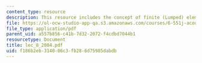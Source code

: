 ```yaml
---
content_type: resource
description: This resource includes the concept of finite (Lumped) elements.
file: https://ol-ocw-studio-app-qa.s3.amazonaws.com/courses/6-551j-acoustics-of-speech-and-hearing-fall-2004/f186b2eb314006c3fb286d75985dabdb_lec_8_2004.pdf
file_type: application/pdf
parent_uid: a557b856-c41b-7d32-2072-f4cdbd7044b1
resourcetype: Document
title: lec_8_2004.pdf
uid: f186b2eb-3140-06c3-fb28-6d75985dabdb
---
```

